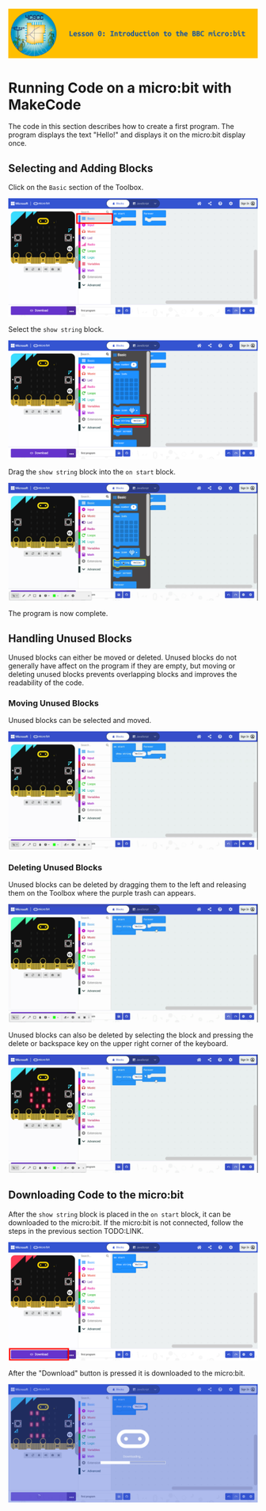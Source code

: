 ![header-lesson-00](assets/header-lesson-00.png)

# Running Code on a micro:bit with MakeCode

The code in this section describes how to create a first program. The program displays the text "Hello!" and displays it on the micro:bit display once.

## Selecting and Adding Blocks

Click on the `Basic` section of the Toolbox.

![makecode-first-program-01](assets/makecode-first-program-01.png)

Select the `show string` block.

![makecode-first-program-02](assets/makecode-first-program-02.png)

Drag the `show string` block into the `on start` block.

![makecode-first-program-03](assets/makecode-first-program-03.gif)

The program is now complete.

## Handling Unused Blocks

Unused blocks can either be moved or deleted. Unused blocks do not generally have affect on the program if they are empty, but moving or deleting unused blocks prevents overlapping blocks and improves the readability of the code.

### Moving Unused Blocks

Unused blocks can be selected and moved.

![makecode-first-program-04](assets/makecode-first-program-04.gif)

### Deleting Unused Blocks

Unused blocks can be deleted by dragging them to the left and releasing them on the Toolbox where the purple trash can appears.

![makecode-first-program-05](assets/makecode-first-program-05.gif)

Unused blocks can also be deleted by selecting the block and pressing the delete or backspace key on the upper right corner of the keyboard.

![makecode-first-program-06](assets/makecode-first-program-06.gif)

## Downloading Code to the micro:bit

After the `show string` block is placed in the `on start` block, it can be downloaded to the micro:bit. If the micro:bit is not connected, follow the steps in the previous section TODO:LINK.

![makecode-first-program-07](assets/makecode-first-program-07.png)

After the "Download" button is pressed it is downloaded to the micro:bit.

![makecode-first-program-08](assets/makecode-first-program-08.png)
